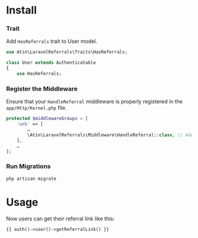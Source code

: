# Install
### Trait
Add `HasReferrals` trait to User model.

```php
use Atin\LaravelReferrals\Traits\HasReferrals;

class User extends Authenticatable
{
    use HasReferrals;
```

### Register the Middleware
Ensure that your `HandleReferral` middleware is properly registered in the `app/Http/Kernel.php` file.
```php
protected $middlewareGroups = [
    'web' => [
        …
        \Atin\LaravelReferrals\Middleware\HandleReferral::class, // Add your middleware here
    ],
    …
];
```

### Run Migrations
```php
php artisan migrate
```

# Usage
Now users can get their referral link like this:
```php
{{ auth()->user()->getReferralLink() }}
```